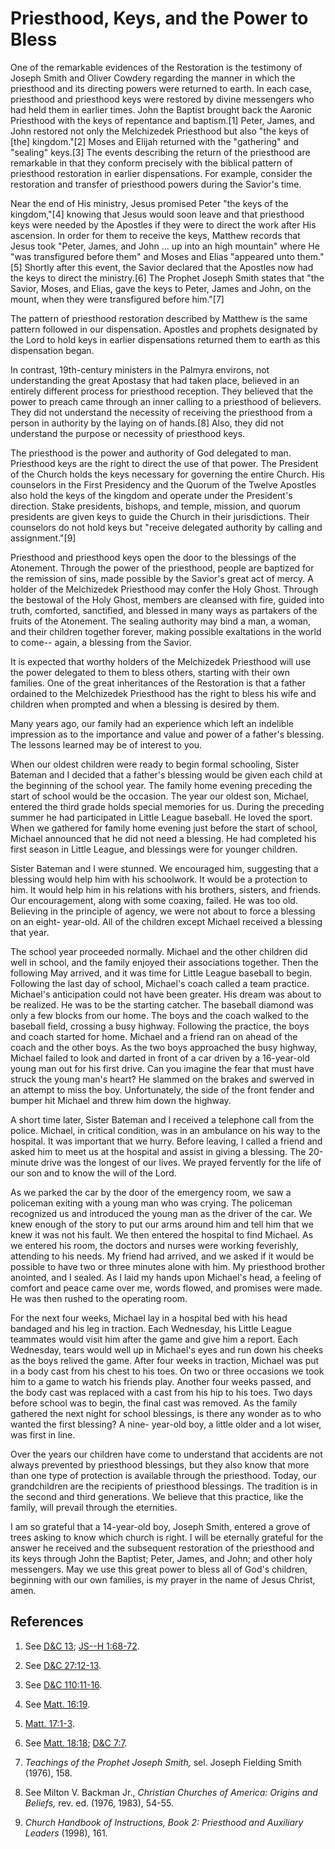 # Priesthood, Keys, and the Power to Bless

One of the remarkable evidences of the Restoration is the testimony of Joseph
Smith and Oliver Cowdery regarding the manner in which the priesthood and its
directing powers were returned to earth. In each case, priesthood and
priesthood keys were restored by divine messengers who had held them in
earlier times. John the Baptist brought back the Aaronic Priesthood with the
keys of repentance and baptism.[1] Peter, James, and John restored not only
the Melchizedek Priesthood but also "the keys of [the] kingdom."[2] Moses and
Elijah returned with the "gathering" and "sealing" keys.[3] The events
describing the return of the priesthood are remarkable in that they conform
precisely with the biblical pattern of priesthood restoration in earlier
dispensations. For example, consider the restoration and transfer of
priesthood powers during the Savior's time.

Near the end of His ministry, Jesus promised Peter "the keys of the
kingdom,"[4] knowing that Jesus would soon leave and that priesthood keys were
needed by the Apostles if they were to direct the work after His ascension. In
order for them to receive the keys, Matthew records that Jesus took "Peter,
James, and John ... up into an high mountain" where He "was transfigured before
them" and Moses and Elias "appeared unto them."[5] Shortly after this event,
the Savior declared that the Apostles now had the keys to direct the
ministry.[6] The Prophet Joseph Smith states that "the Savior, Moses, and
Elias, gave the keys to Peter, James and John, on the mount, when they were
transfigured before him."[7]

The pattern of priesthood restoration described by Matthew is the same pattern
followed in our dispensation. Apostles and prophets designated by the Lord to
hold keys in earlier dispensations returned them to earth as this dispensation
began.

In contrast, 19th-century ministers in the Palmyra environs, not understanding
the great Apostasy that had taken place, believed in an entirely different
process for priesthood reception. They believed that the power to preach came
through an inner calling to a priesthood of believers. They did not understand
the necessity of receiving the priesthood from a person in authority by the
laying on of hands.[8] Also, they did not understand the purpose or necessity
of priesthood keys.

The priesthood is the power and authority of God delegated to man. Priesthood
keys are the right to direct the use of that power. The President of the
Church holds the keys necessary for governing the entire Church. His
counselors in the First Presidency and the Quorum of the Twelve Apostles also
hold the keys of the kingdom and operate under the President's direction.
Stake presidents, bishops, and temple, mission, and quorum presidents are
given keys to guide the Church in their jurisdictions. Their counselors do not
hold keys but "receive delegated authority by calling and assignment."[9]

Priesthood and priesthood keys open the door to the blessings of the
Atonement. Through the power of the priesthood, people are baptized for the
remission of sins, made possible by the Savior's great act of mercy. A holder
of the Melchizedek Priesthood may confer the Holy Ghost. Through the bestowal
of the Holy Ghost, members are cleansed with fire, guided into truth,
comforted, sanctified, and blessed in many ways as partakers of the fruits of
the Atonement. The sealing authority may bind a man, a woman, and their
children together forever, making possible exaltations in the world to come--
again, a blessing from the Savior.

It is expected that worthy holders of the Melchizedek Priesthood will use the
power delegated to them to bless others, starting with their own families. One
of the great inheritances of the Restoration is that a father ordained to the
Melchizedek Priesthood has the right to bless his wife and children when
prompted and when a blessing is desired by them.

Many years ago, our family had an experience which left an indelible
impression as to the importance and value and power of a father's blessing.
The lessons learned may be of interest to you.

When our oldest children were ready to begin formal schooling, Sister Bateman
and I decided that a father's blessing would be given each child at the
beginning of the school year. The family home evening preceding the start of
school would be the occasion. The year our oldest son, Michael, entered the
third grade holds special memories for us. During the preceding summer he had
participated in Little League baseball. He loved the sport. When we gathered
for family home evening just before the start of school, Michael announced
that he did not need a blessing. He had completed his first season in Little
League, and blessings were for younger children.

Sister Bateman and I were stunned. We encouraged him, suggesting that a
blessing would help him with his schoolwork. It would be a protection to him.
It would help him in his relations with his brothers, sisters, and friends.
Our encouragement, along with some coaxing, failed. He was too old. Believing
in the principle of agency, we were not about to force a blessing on an eight-
year-old. All of the children except Michael received a blessing that year.

The school year proceeded normally. Michael and the other children did well in
school, and the family enjoyed their associations together. Then the following
May arrived, and it was time for Little League baseball to begin. Following
the last day of school, Michael's coach called a team practice. Michael's
anticipation could not have been greater. His dream was about to be realized.
He was to be the starting catcher. The baseball diamond was only a few blocks
from our home. The boys and the coach walked to the baseball field, crossing a
busy highway. Following the practice, the boys and coach started for home.
Michael and a friend ran on ahead of the coach and the other boys. As the two
boys approached the busy highway, Michael failed to look and darted in front
of a car driven by a 16-year-old young man out for his first drive. Can you
imagine the fear that must have struck the young man's heart? He slammed on
the brakes and swerved in an attempt to miss the boy. Unfortunately, the side
of the front fender and bumper hit Michael and threw him down the highway.

A short time later, Sister Bateman and I received a telephone call from the
police. Michael, in critical condition, was in an ambulance on his way to the
hospital. It was important that we hurry. Before leaving, I called a friend
and asked him to meet us at the hospital and assist in giving a blessing. The
20-minute drive was the longest of our lives. We prayed fervently for the life
of our son and to know the will of the Lord.

As we parked the car by the door of the emergency room, we saw a policeman
exiting with a young man who was crying. The policeman recognized us and
introduced the young man as the driver of the car. We knew enough of the story
to put our arms around him and tell him that we knew it was not his fault. We
then entered the hospital to find Michael. As we entered his room, the doctors
and nurses were working feverishly, attending to his needs. My friend had
arrived, and we asked if it would be possible to have two or three minutes
alone with him. My priesthood brother anointed, and I sealed. As I laid my
hands upon Michael's head, a feeling of comfort and peace came over me, words
flowed, and promises were made. He was then rushed to the operating room.

For the next four weeks, Michael lay in a hospital bed with his head bandaged
and his leg in traction. Each Wednesday, his Little League teammates would
visit him after the game and give him a report. Each Wednesday, tears would
well up in Michael's eyes and run down his cheeks as the boys relived the
game. After four weeks in traction, Michael was put in a body cast from his
chest to his toes. On two or three occasions we took him to a game to watch
his friends play. Another four weeks passed, and the body cast was replaced
with a cast from his hip to his toes. Two days before school was to begin, the
final cast was removed. As the family gathered the next night for school
blessings, is there any wonder as to who wanted the first blessing? A nine-
year-old boy, a little older and a lot wiser, was first in line.

Over the years our children have come to understand that accidents are not
always prevented by priesthood blessings, but they also know that more than
one type of protection is available through the priesthood. Today, our
grandchildren are the recipients of priesthood blessings. The tradition is in
the second and third generations. We believe that this practice, like the
family, will prevail through the eternities.

I am so grateful that a 14-year-old boy, Joseph Smith, entered a grove of
trees asking to know which church is right. I will be eternally grateful for
the answer he received and the subsequent restoration of the priesthood and
its keys through John the Baptist; Peter, James, and John; and other holy
messengers. May we use this great power to bless all of God's children,
beginning with our own families, is my prayer in the name of Jesus Christ,
amen.

## References

  1. See [D&amp;C 13](https://www.lds.org/scriptures/dc-testament/dc/13?lang=eng); [JS--H 1:68-72](https://www.lds.org/scriptures/pgp/js-h/1.68-72?lang=eng#67).

  2. See [D&amp;C 27:12-13](https://www.lds.org/scriptures/dc-testament/dc/27.12-13?lang=eng#11).

  3. See [D&amp;C 110:11-16](https://www.lds.org/scriptures/dc-testament/dc/110.11-16?lang=eng#10).

  4. See [Matt. 16:19](https://www.lds.org/scriptures/nt/matt/16.19?lang=eng#18).

  5. [Matt. 17:1-3](https://www.lds.org/scriptures/nt/matt/17.1-3?lang=eng#0).

  6. See [Matt. 18:18](https://www.lds.org/scriptures/nt/matt/18.18?lang=eng#17); [D&amp;C 7:7](https://www.lds.org/scriptures/dc-testament/dc/7.7?lang=eng#6).

  7. _Teachings of the Prophet Joseph Smith,_ sel. Joseph Fielding Smith (1976), 158.

  8. See Milton V. Backman Jr., _Christian Churches of America: Origins and Beliefs,_ rev. ed. (1976, 1983), 54-55.

  9. _Church Handbook of Instructions, Book 2: Priesthood and Auxiliary Leaders_ (1998), 161.


